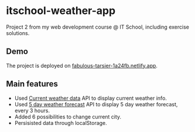 # itschool-weather-app

Project 2 from my web development course @ IT School, including exercise solutions.

## Demo

The project is deployed on [fabulous-tarsier-1a24fb.netlify.app](https://fabulous-tarsier-1a24fb.netlify.app/).

## Main features

- Used [Current weather data](https://openweathermap.org/current) API to display current weather info.
- Used [5 day weather forecast](https://openweathermap.org/forecast5) API to display 5 day weather forecast, every 3 hours.
- Added 6 possibilities to change current city.
- Persisisted data through localStorage.
